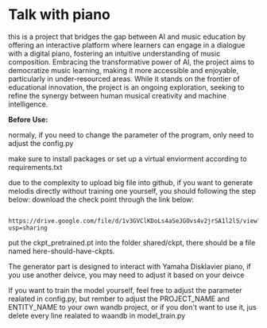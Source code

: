 
# Talk with piano

this is a project that bridges the gap between AI and music education by offering an interactive platform where learners can engage in a dialogue with a digital piano, fostering an intuitive understanding of music composition. Embracing the transformative power of AI, the project aims to democratize music learning, making it more accessible and enjoyable, particularly in under-resourced areas. While it stands on the frontier of educational innovation, the project is an ongoing exploration, seeking to refine the synergy between human musical creativity and machine intelligence.

**Before Use:**

normaly, if you need to change the parameter of the program, only need to adjust the config.py

make sure to install packages or set up a virtual enviorment according to requirements.txt

due to the complexity to upload big file into github, if you want to generate melodis directly without training one yourself, you should following the step below:
download the check point through the link below:
    
        https://drive.google.com/file/d/1v3GVClKDoLs4aSeJGOvs4v2jrSA1l2lS/view?usp=sharing
        
put the ckpt_pretrained.pt into the folder shared/ckpt, there should be a file named here-should-have-ckpts.
    
The generator part is designed to interact with Yamaha Disklavier piano, if you use another deivce, you may need to adjust it based on your deivce

If you want to train the model yourself, feel free to adjust the parameter realated in config.py, but rember to adjust the PROJECT_NAME and ENTITY_NAME to your own wandb project, or if you don't want to use it, jus delete every line realated to waandb in model_train.py



